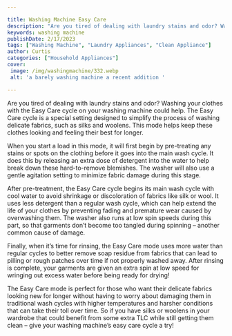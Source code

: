 ```yaml
---

title: Washing Machine Easy Care
description: "Are you tired of dealing with laundry stains and odor? Washing your clothes with the Easy Care cycle on your washing machine could...see more"
keywords: washing machine
publishDate: 2/17/2023
tags: ["Washing Machine", "Laundry Appliances", "Clean Appliance"]
author: Curtis
categories: ["Household Appliances"]
cover: 
 image: /img/washingmachine/332.webp
 alt: 'a barely washing machine a recent addition '

---
```


Are you tired of dealing with laundry stains and odor? Washing your clothes with the Easy Care cycle on your washing machine could help. The Easy Care cycle is a special setting designed to simplify the process of washing delicate fabrics, such as silks and woolens. This mode helps keep these clothes looking and feeling their best for longer. 

When you start a load in this mode, it will first begin by pre-treating any stains or spots on the clothing before it goes into the main wash cycle. It does this by releasing an extra dose of detergent into the water to help break down these hard-to-remove blemishes. The washer will also use a gentle agitation setting to minimize fabric damage during this stage. 

After pre-treatment, the Easy Care cycle begins its main wash cycle with cool water to avoid shrinkage or discoloration of fabrics like silk or wool. It uses less detergent than a regular wash cycle, which can help extend the life of your clothes by preventing fading and premature wear caused by overwashing them. The washer also runs at low spin speeds during this part, so that garments don’t become too tangled during spinning – another common cause of damage. 

Finally, when it’s time for rinsing, the Easy Care mode uses more water than regular cycles to better remove soap residue from fabrics that can lead to pilling or rough patches over time if not properly washed away. After rinsing is complete, your garments are given an extra spin at low speed for wringing out excess water before being ready for drying! 

The Easy Care mode is perfect for those who want their delicate fabrics looking new for longer without having to worry about damaging them in traditional wash cycles with higher temperatures and harsher conditions that can take their toll over time. So if you have silks or woolens in your wardrobe that could benefit from some extra TLC while still getting them clean – give your washing machine’s easy care cycle a try!
